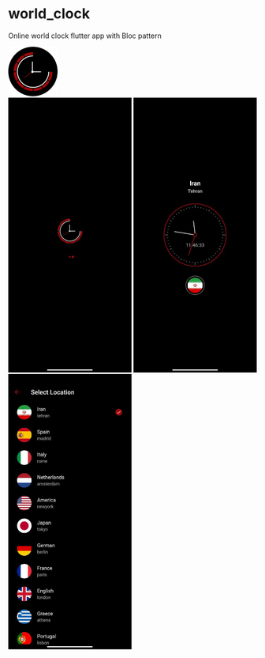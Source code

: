 # world_clock

Online world clock flutter app with Bloc pattern
 
<div>
  <img src="https://github.com/arminmehraeen/World-Clock/blob/master/github/logo.svg" width="100">
</div>
<div>
  <img src="https://github.com/arminmehraeen/World-Clock/blob/master/github/img1.png" width="250">
  <img src="https://github.com/arminmehraeen/World-Clock/blob/master/github/img2.png" width="250">
  <img src="https://github.com/arminmehraeen/World-Clock/blob/master/github/img3.png" width="250">
</div>
